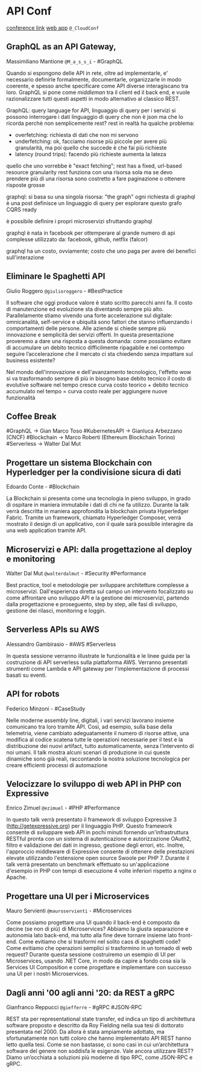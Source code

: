 # API Conf
[conference link](https://2018.apiconf.it/)
[web app](https://live.apiconf.it/)
`@_CloudConf`

## GraphQL as an API Gateway,
Massimiliano Mantione `@M_a_s_s_i` - #GraphQL

Quando si espongono delle API in rete, oltre ad implementarle, e' necessario definirle formalmente, documentarle, organizzarle in modo coerente, e spesso anche specificare come API diverse interagiscano tra loro. GraphQL si pone come *middleman* tra il client ed il back end, e vuole razionalizzare tutti questi aspetti in modo alternativo al classico REST.

GraphQL: query language for API, linguaggio di query per i servizi
si possono interrogare i dati
linguaggio di query che non è json ma che lo ricorda
perchè non semplicemente rest? rest in realtà ha qualche problema:
  * overfetching: richiesta di dati che non mi servono
  * underfetching: ok, facciamo risorse più piccole per avere più granularità, ma poi quello che succede è che fai più richieste
  * latency (round trips): facendo più richieste aumenta la lateza

quello che uno vorrebbe è "exact fetching"; rest has a fixed, url-based resource granularity
rest funziona con una risorsa sola ma se devo prendere più di una risorsa sono costretto a fare paginazione o ottenere risposte grosse

graphql: si basa su una singola risorsa: "the graph"
ogni richiesta di graphql è una post
definisce un linguaggio di query per esplorare questo grafo
CQRS ready

è possibile definire i propri microservizi sfruttando graphql

graphql è nata in facebook per ottemperare al grande numero di api complesse
utilizzato da: facebook, github, netflix (falcor)

graphql ha un costo, ovviamente; costo che uno paga per avere dei benefici sull'interazione

## Eliminare le Spaghetti API
Giulio Roggero `@giulioroggero` - #BestPractice

Il software che oggi produce valore è stato scritto parecchi anni fa. Il costo di manutenzione ed evoluzione sta diventando sempre più alto. Parallelamente stiamo vivendo una forte accelerazione sul digitale: omnicanalità, self-service e ubiquità sono fattori che stanno influenzando i comportamenti delle persone. Alle aziende si chiede sempre più innovazione e semplicità dei servizi offerti. In questa presentazione proveremo a dare una risposta a questa domanda: come possiamo evitare di accumulare un debito tecnico difficilmente ripagabile e nel contempo seguire l’accelerazione che il mercato ci sta chiedendo senza impattare sul business esistente?

Nel mondo dell'innovazione e dell'avanzamento tecnologico, l'effetto wow si va trasformando sempre di più in bisogno base
debito tecnico
il costo di evolutive software nel tempo cresce
curva costo teorico + debito tecnico accumulato nel tempo = curva costo reale per aggiungere nuove funzionalità

## Coffee Break
  #GraphQL -> Gian Marco Toso
  #KubernetesAPI -> Gianluca Arbezzano (CNCF)
  #Blockchain -> Marco Roberti (Ethereum Blockchain Torino)
  #Serverless -> Walter Dal Mut

## Progettare un sistema Blockchain con Hyperledger per la condivisione sicura di dati
Edoardo Conte - #Blockchain

La Blockchain si presenta come una tecnologia in pieno sviluppo, in grado di ospitare in maniera immutabile i dati di chi ne fa utilizzo. Durante la talk verrà descritta in maniera approfondita la blockchain privata Hyperledger Fabric. Tramite un framework, chiamato Hyperledger Composer, verrà mostrato il design di un applicativo, con il quale sarà possibile interagire da una web application tramite API.

## Microservizi e API: dalla progettazione al deploy e monitoring
Walter Dal Mut `@walterdalmut` - #Security #Performance

Best practice, tool e metodologie per sviluppare architetture complesse a microservizi. Dall'esperienza diretta sul campo un intervento focalizzato su come affrontare uno sviluppo API e la gestione dei microservizi, partendo dalla progettazione e proseguento, step by step, alle fasi di sviluppo, gestione dei rilasci, monitoring e loggin.

## Serverless APIs su AWS
Alessandro Gambirasio - #AWS #Serverless

In questa sessione verranno illustrate le funzionalità e le linee guida per la costruzione di API serverless sulla piattaforma AWS. Verranno presentati strumenti come Lambda e API gateway per l'implementazione di processi basati su eventi.

## API for robots
Federico Minzoni - #CaseStudy

Nelle moderne assembly line, digitali, i vari servizi lavorano insieme comunicano tra loro tramite API. Così, ad esempio, sulla base della telemetria, viene cambiato adeguatamente il numero di risorse attive, una modifica al codice scatena tutte le operazioni necessarie per il test e la distribuzione dei nuovi artifact, tutto automaticamente, senza l’intervento di noi umani. Il talk mostra alcuni scenari di produzione in cui queste dinamiche sono già reali, raccontando la nostra soluzione tecnologica per creare efficienti processi di automazione

## Velocizzare lo sviluppo di web API in PHP con Expressive
Enrico Zimuel `@ezimuel` - #PHP #Performance

In questo talk verrà presentato il framework di sviluppo Expressive 3 (http://getexpressive.org) per il linguaggio PHP. Questo framework consente di sviluppare web API in pochi minuti fornendo un'infrastruttura RESTful pronta con un sistema di autenticazione e autorizzazione OAuth2, filtro e validazione dei dati in ingresso, gestione degli errori, etc. Inoltre, l'approccio middleware di Expressive consente di ottenere delle prestazioni elevate utilizzando l'estensione open source Swoole per PHP 7. Durante il talk verrà presentato un benchmark effettuato su un'applicazione d'esempio in PHP con tempi di esecuzione 4 volte inferiori rispetto a nginx o Apache.

## Progettare una UI per i Microservices
Mauro Servienti `@mauroservienti` - #Microservices

Come possiamo progettare una UI quando il back-end è composto da decine (se non di più) di Microservices? Abbiamo la giusta separazione e autonomia lato back-end, ma tutto alla fine deve tornare insieme lato front-end. Come evitiamo che si trasformi nel solito caos di spaghetti code? Come evitiamo che operazioni semplici si trasformino in un tornado di web request? Durante questa sessione costruiremo un esempio di UI per Microservices, usando .NET Core, in modo da capire a fondo cosa sia la Services UI Composition e come progettare e implementare con successo una UI per i nostri Microservices.

## Dagli anni '00 agli anni '20: da REST a gRPC
Gianfranco Reppucci `@giefferre` - #gRPC #JSON-RPC

REST sta per representational state transfer, ed indica un tipo di architettura software proposto e descritto da Roy Fielding nella sua tesi di dottorato presentata nel 2000. Da allora è stata ampiamente adottato, ma sfortunatamente non tutti coloro che hanno implementato API REST hanno letto quella tesi. Come se non bastasse, ci sono casi in cui un’architettura software del genere non soddisfa le esigenze. Vale ancora utilizzare REST? Diamo un’occhiata a soluzioni più moderne di tipo RPC, come JSON-RPC e gRPC.
